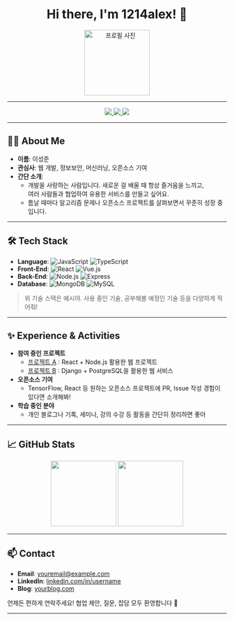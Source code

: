 <!--
  여기서는 예시로 'username'이나 '프로필 사진 링크' 등을 아무거나 넣어뒀으니
  꼭 본인 정보로 교체해서 사용해주세요!
-->

<h1 align="center">Hi there, I'm 1214alex! 👋</h1>

<div align="center">
  <img src="https://avatars.githubusercontent.com/u/0000000?v=4" alt="프로필 사진" width="150" />
</div>

---

<div align="center">
  <a href="mailto:jerry20011214@gmail.com">
    <img src="https://img.shields.io/badge/Email-jerry20011214@gmail.com-red?style=flat-square&logo=gmail&logoColor=white"/>
  </a>
  <a href="https://linkedin.com/in/yourlinkedin">
    <img src="https://img.shields.io/badge/LinkedIn-username-blue?style=flat-square&logo=linkedin&logoColor=white"/>
  </a>
  <a href="https://yourblog.com">
    <img src="https://img.shields.io/badge/Blog-YourBlog-orange?style=flat-square&logo=blogger&logoColor=white"/>
  </a>
</div>

---

## 🙋‍♂️ About Me
- **이름**: 이성준
- **관심사**: 웹 개발, 정보보안, 머신러닝, 오픈소스 기여
- **간단 소개**: 
  - 개발을 사랑하는 사람입니다. 새로운 걸 배울 때 항상 즐거움을 느끼고,  
    여러 사람들과 협업하여 유용한 서비스를 만들고 싶어요.
  - 틈날 때마다 알고리즘 문제나 오픈소스 프로젝트를 살펴보면서 꾸준히 성장 중입니다.

---

## 🛠 Tech Stack
- **Language**: ![JavaScript](https://img.shields.io/badge/-JavaScript-F7DF1E?style=flat-square&logo=javascript&logoColor=white) ![TypeScript](https://img.shields.io/badge/-TypeScript-3178C6?style=flat-square&logo=TypeScript&logoColor=white)
- **Front-End**: ![React](https://img.shields.io/badge/-React-61DAFB?style=flat-square&logo=react&logoColor=white) ![Vue.js](https://img.shields.io/badge/-Vue.js-4FC08D?style=flat-square&logo=vue.js&logoColor=white)
- **Back-End**: ![Node.js](https://img.shields.io/badge/-Node.js-339933?style=flat-square&logo=node.js&logoColor=white) ![Express](https://img.shields.io/badge/-Express-000000?style=flat-square&logo=express&logoColor=white)
- **Database**: ![MongoDB](https://img.shields.io/badge/-MongoDB-47A248?style=flat-square&logo=mongodb&logoColor=white) ![MySQL](https://img.shields.io/badge/-MySQL-4479A1?style=flat-square&logo=mysql&logoColor=white)

> 위 기술 스택은 예시야. 사용 중인 기술, 공부해볼 예정인 기술 등을 다양하게 적어줘!

---

## ✨ Experience & Activities
- **참여 중인 프로젝트**  
  - [프로젝트 A](https://github.com/username/projectA) : React + Node.js 활용한 웹 프로젝트
  - [프로젝트 B](https://github.com/username/projectB) : Django + PostgreSQL을 활용한 웹 서비스
- **오픈소스 기여**  
  - TensorFlow, React 등 원하는 오픈소스 프로젝트에 PR, Issue 작성 경험이 있다면 소개해봐!
- **학습 중인 분야**  
  - 개인 블로그나 기록, 세미나, 강의 수강 등 활동을 간단히 정리하면 좋아

---

## 📈 GitHub Stats
<div align="center">
  <!-- 이건 예시 GitHub Stats, 본인 계정으로 바꿔야 해 -->
  <img src="https://github-readme-stats.vercel.app/api?username=1214alex&show_icons=true&theme=radical" height="150" />
  <img src="https://github-readme-stats.vercel.app/api/top-langs/?username=1214alex&layout=compact&theme=radical" height="150" />
</div>

<!--
  'username' 부분을 본인 깃허브 아이디로 바꾸면 예쁘게 통계가 출력돼.
  만약 쓸데없는 언어가 많이 나온다면, 레포 정리를 좀 해보거나
  커스텀 레포 통계 서비스를 찾아보는 것도 방법이야.
-->

---

## 📫 Contact
- **Email**: youremail@example.com  
- **LinkedIn**: [linkedin.com/in/username](https://linkedin.com/in/username)  
- **Blog**: [yourblog.com](https://yourblog.com)

언제든 편하게 연락주세요! 협업 제안, 질문, 잡담 모두 환영합니다 🙌

---

<!--
Tip: 
1. README 한 곳에 모든 걸 다 넣기보다는, 
   블로그 링크나 별도 문서(CONTRIBUTING, PORTFOLIO 등)를 연결해서
   더 자세한 내용을 안내해도 좋아.

2. 활동 / 관심 분야가 많다면, 구분해서 적어줘. (e.g. 개인 작업물, 학교/회사 프로젝트 등)

3. 이미지, GIF, 이모지 등을 적절히 섞으면 훨씬 화사해져!
-->
